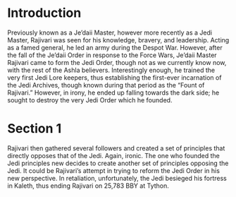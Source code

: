 # Introduction

Previously known as a Je’daii Master, however more recently as a Jedi Master, Rajivari was seen for his knowledge, bravery, and leadership.
Acting as a famed general, he led an army during the Despot War.
However, after the fall of the Je’daii Order in response to the Force Wars, Je’daii Master Rajivari came to form the Jedi Order, though not as we currently know now, with the rest of the Ashla believers.
Interestingly enough, he trained the very first Jedi Lore keepers, thus establishing the first-ever incarnation of the Jedi Archives, though known during that period as the “Fount of Rajivari.” However, in irony, he ended up falling towards the dark side; he sought to destroy the very Jedi Order which he founded.

# Section 1

Rajivari then gathered several followers and created a set of principles that directly opposes that of the Jedi.
Again, ironic.
The one who founded the Jedi principles new decides to create another set of principles opposing the Jedi.
It could be Rajivari’s attempt in trying to reform the Jedi Order in his new perspective.
In retaliation, unfortunately, the Jedi besieged his fortress in Kaleth, thus ending Rajivari on 25,783 BBY at Tython.
